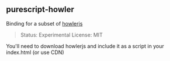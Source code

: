 purescript-howler
-----------------

Binding for a subset of [howlerjs](http://howlerjs.com/)

> Status: Experimental
> License: MIT

You'll need to download howlerjs and include it as a script in your index.html (or use CDN)

